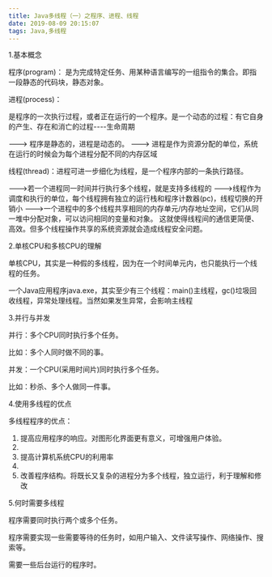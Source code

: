 ```yaml
---
title: Java多线程（一）之程序、进程、线程
date: 2019-08-09 20:15:07  
tags: Java,多线程
---
```


1.基本概念

 程序(program)：
   是为完成特定任务、用某种语言编写的一组指令的集合。即指一段静态的代码块，静态对象。
 
 进程(process)：
 
 是程序的一次执行过程，或者正在运行的一个程序。是一个动态的过程：有它自身的产生、存在和消亡的过程----生命周期
       
 ---> 程序是静态的，进程是动态的。
 ---> 进程是作为资源分配的单位，系统在运行的时候会为每个进程分配不同的内存区域
<!--more-->
 线程(thread)：进程可进一步细化为线程，是一个程序内部的一条执行路径。

 --->若一个进程同一时间并行执行多个线程，就是支持多线程的
 --->线程作为调度和执行的单位，每个线程拥有独立的运行栈和程序计数器(pc)，线程切换的开销小
 --->一个进程中的多个线程共享相同的内存单元/内存地址空间，它们从同一堆中分配对象，可以访问相同的变量和对象。
   这就使得线程间的通信更简便、高效。但多个线程操作共享的系统资源就会造成线程安全问题。

2.单核CPU和多核CPU的理解

  单核CPU，其实是一种假的多线程，因为在一个时间单元内，也只能执行一个线程的任务。

  一个Java应用程序java.exe，其实至少有三个线程：main()主线程，gc()垃圾回收线程，异常处理线程。当然如果发生异常，会影响主线程


3.并行与并发

并行：多个CPU同时执行多个任务。

  比如：多个人同时做不同的事。

并发：一个CPU(采用时间片)同时执行多个任务。

   比如：秒杀、多个人做同一件事。

4.使用多线程的优点

多线程程序的优点：

  1. 提高应用程序的响应。对图形化界面更有意义，可增强用户体验。 
  2. 
  2. 提高计算机系统CPU的利用率
  3. 
  3. 改善程序结构。将既长又复杂的进程分为多个线程，独立运行，利于理解和修改


5.何时需要多线程

  程序需要同时执行两个或多个任务。

  程序需要实现一些需要等待的任务时，如用户输入、文件读写操作、网络操作、搜索等。

  需要一些后台运行的程序时。
